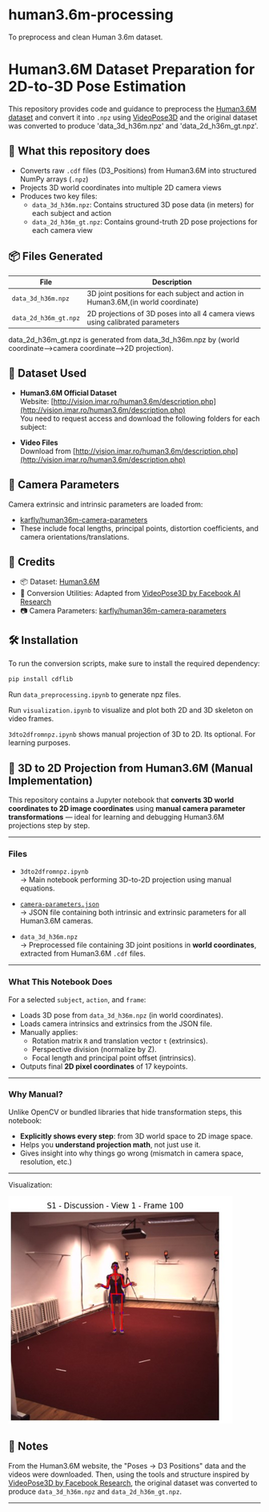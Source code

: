 # human3.6m-processing
To preprocess and clean Human 3.6m dataset.
# Human3.6M Dataset Preparation for 2D-to-3D Pose Estimation

This repository provides code and guidance to preprocess the [Human3.6M dataset](http://vision.imar.ro/human3.6m/description.php) and convert it into `.npz` using [VideoPose3D](https://github.com/facebookresearch/VideoPose3D) and the original dataset was converted to produce 'data_3d_h36m.npz' and 'data_2d_h36m_gt.npz'.

## 🔧 What this repository does

- Converts raw `.cdf` files (D3_Positions) from Human3.6M into structured NumPy arrays (`.npz`)
- Projects 3D world coordinates into multiple 2D camera views
- Produces two key files:
  - `data_3d_h36m.npz`: Contains structured 3D pose data (in meters) for each subject and action
  - `data_2d_h36m_gt.npz`: Contains ground-truth 2D pose projections for each camera view

## 📦 Files Generated

| File | Description |
|------|-------------|
| `data_3d_h36m.npz` | 3D joint positions for each subject and action in Human3.6M,(in world coordinate) |
| `data_2d_h36m_gt.npz` | 2D projections of 3D poses into all 4 camera views using calibrated parameters |

data_2d_h36m_gt.npz is generated from data_3d_h36m.npz by (world coordinate-->camera coordinate-->2D projection).

## 📁 Dataset Used

- **Human3.6M Official Dataset**  
  Website: [http://vision.imar.ro/human3.6m/description.php](http://vision.imar.ro/human3.6m/description.php)  
  You need to request access and download the following folders for each subject:


- **Video Files**  
Download from [http://vision.imar.ro/human3.6m/description.php](http://vision.imar.ro/human3.6m/description.php)

## 📌 Camera Parameters

Camera extrinsic and intrinsic parameters are loaded from:
- [karfly/human36m-camera-parameters](https://github.com/karfly/human36m-camera-parameters)
- These include focal lengths, principal points, distortion coefficients, and camera orientations/translations.

## 📜 Credits

- 📦 Dataset: [Human3.6M](http://vision.imar.ro/human3.6m/description.php)
- 📘 Conversion Utilities: Adapted from [VideoPose3D by Facebook AI Research](https://github.com/facebookresearch/VideoPose3D)
- 📷 Camera Parameters: [karfly/human36m-camera-parameters](https://github.com/karfly/human36m-camera-parameters)

## 🛠️ Installation

To run the conversion scripts, make sure to install the required dependency:

```bash
pip install cdflib
```
Run `data_preprocessing.ipynb` to generate npz files.

Run `visualization.ipynb` to visualize and plot both 2D and 3D skeleton on video frames.

`3dto2dfromnpz.ipynb` shows manual projection of 3D to 2D. Its optional. For learning purposes.

## 📐 3D to 2D Projection from Human3.6M (Manual Implementation)

This repository contains a Jupyter notebook that **converts 3D world coordinates to 2D image coordinates** using **manual camera parameter transformations** — ideal for learning and debugging Human3.6M projections step by step.

---

### Files

- `3dto2dfromnpz.ipynb`  
  → Main notebook performing 3D-to-2D projection using manual equations.

- [`camera-parameters.json`](https://github.com/karfly/human36m-camera-parameters/blob/master/camera-parameters.json)  
  → JSON file containing both intrinsic and extrinsic parameters for all Human3.6M cameras.

- `data_3d_h36m.npz`  
  → Preprocessed file containing 3D joint positions in **world coordinates**, extracted from Human3.6M `.cdf` files.

---

### What This Notebook Does

For a selected `subject`, `action`, and `frame`:
- Loads 3D pose from `data_3d_h36m.npz` (in world coordinates).
- Loads camera intrinsics and extrinsics from the JSON file.
- Manually applies:
  - Rotation matrix `R` and translation vector `t` (extrinsics).
  - Perspective division (normalize by Z).
  - Focal length and principal point offset (intrinsics).
- Outputs final **2D pixel coordinates** of 17 keypoints.

---

### Why Manual?

Unlike OpenCV or bundled libraries that hide transformation steps, this notebook:
- **Explicitly shows every step**: from 3D world space to 2D image space.
- Helps you **understand projection math**, not just use it.
- Gives insight into why things go wrong (mismatch in camera space, resolution, etc.)

---

Visualization:

![2D Projection Example](dis.jpg)  


## 📝 Notes

From the Human3.6M website, the "Poses → D3 Positions" data and the videos were downloaded. Then, using the tools and structure inspired by [VideoPose3D by Facebook Research](https://github.com/facebookresearch/VideoPose3D/blob/main/DATASETS.md), the original dataset was converted to produce `data_3d_h36m.npz` and `data_2d_h36m_gt.npz`.

---



